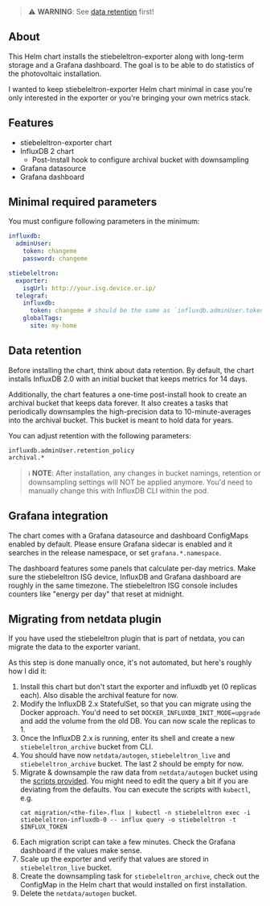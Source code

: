 > ⚠️ **WARNING**: See [data retention](#data-retention) first!

## About

This Helm chart installs the stiebeleltron-exporter along with long-term storage and a Grafana dashboard.
The goal is to be able to do statistics of the photovoltaic installation.

I wanted to keep stiebeleltron-exporter Helm chart minimal in case you're only interested in the exporter or you're bringing your own metrics stack.

## Features

* stiebeleltron-exporter chart
* InfluxDB 2 chart
  - Post-Install hook to configure archival bucket with downsampling
* Grafana datasource
* Grafana dashboard

## Minimal required parameters

You must configure following parameters in the minimum:

```yaml
influxdb:
  adminUser:
    token: changeme
    password: changeme

stiebeleltron:
  exporter:
    isgUrl: http://your.isg.device.or.ip/
  telegraf:
    influxdb:
      token: changeme # should be the same as `influxdb.adminUser.token`!
    globalTags:
      site: my-home
```

## Data retention

Before installing the chart, think about data retention.
By default, the chart installs InfluxDB 2.0 with an initial bucket that keeps metrics for 14 days.

Additionally, the chart features a one-time post-install hook to create an archival bucket that keeps data forever.
It also creates a tasks that periodically downsamples the high-precision data to 10-minute-averages into the archival bucket.
This bucket is meant to hold data for years.

You can adjust retention with the following parameters:
```console
influxdb.adminUser.retention_policy
archival.*
```

> ℹ️ **NOTE**: After installation, any changes in bucket namings, retention or downsampling settings will NOT be applied anymore.
> You'd need to manually change this with InfluxDB CLI within the pod.

## Grafana integration

The chart comes with a Grafana datasource and dashboard ConfigMaps enabled by default.
Please ensure Grafana sidecar is enabled and it searches in the release namespace, or set `grafana.*.namespace`.

The dashboard features some panels that calculate per-day metrics.
Make sure the stiebeleltron ISG device, InfluxDB and Grafana dashboard are roughly in the same timezone.
The stiebeleltron ISG console includes counters like "energy per day" that reset at midnight.

## Migrating from netdata plugin

If you have used the stiebeleltron plugin that is part of netdata, you can migrate the data to the exporter variant.

As this step is done manually once, it's not automated, but here's roughly how I did it:

1. Install this chart but don't start the exporter and influxdb yet (0 replicas each).
   Also disable the archival feature for now.
2. Modify the InfluxDB 2.x StatefulSet, so that you can migrate using the Docker approach.
   You'd need to set `DOCKER_INFLUXDB_INIT_MODE=upgrade` and add the volume from the old DB.
   You can now scale the replicas to 1.
3. Once the InfluxDB 2.x is running, enter its shell and create a new `stiebeleltron_archive` bucket from CLI.
4. You should have now `netdata/autogen`, `stiebeleltron_live` and `stiebeleltron_archive` bucket.
   The last 2 should be empty for now.
5. Migrate & downsample the raw data from `netdata/autogen` bucket using the [scripts provided](files/influxdb/migration).
   You might need to edit the query a bit if you are deviating from the defaults.
   You can execute the scripts with `kubectl`, e.g.
   ```
   cat migration/<the-file>.flux | kubectl -n stiebeleltron exec -i stiebeleltron-influxdb-0 -- influx query -o stiebeleltron -t $INFLUX_TOKEN
   ```
6. Each migration script can take a few minutes.
   Check the Grafana dashboard if the values make sense.
7. Scale up the exporter and verify that values are stored in `stiebeleltron_live` bucket.
8. Create the downsampling task for `stiebeleltron_archive`, check out the ConfigMap in the Helm chart that would installed on first installation.
9. Delete the `netdata/autogen` bucket.

<!---
Common/Useful Link references from values.yaml
-->
[resource-units]: https://kubernetes.io/docs/concepts/configuration/manage-resources-containers/#resource-units-in-kubernetes
[prometheus-operator]: https://github.com/coreos/prometheus-operator
[prom-relabel-config]: https://github.com/prometheus-operator/prometheus-operator/blob/master/Documentation/api.md#relabelconfig
